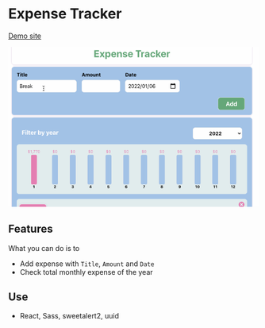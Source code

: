 # Expense Tracker
[Demo site](https://bacnotes.github.io/react-expense-tracker/ "Demo site")  

<img src="./demo.gif" width="660" />

## Features
What you can do is to
- Add expense with `Title`, `Amount` and `Date`
- Check total monthly expense of the year


## Use
- React, Sass, sweetalert2, uuid
